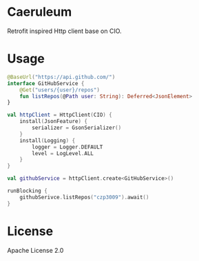 # Caeruleum
Retrofit inspired Http client base on CIO.

# Usage
```kotlin
@BaseUrl("https://api.github.com/")
interface GitHubService {
    @Get("users/{user}/repos")
    fun listRepos(@Path user: String): Deferred<JsonElement>
}

val httpClient = HttpClient(CIO) {
    install(JsonFeature) {
        serializer = GsonSerializer()
    }
    install(Logging) {
        logger = Logger.DEFAULT
        level = LogLevel.ALL
    }
}

val githubService = httpClient.create<GitHubService>()

runBlocking {
    githubSerivce.listRepos("czp3009").await()
}
```

# License
Apache License 2.0
